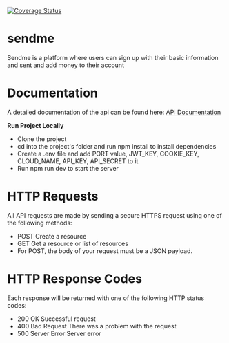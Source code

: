 [![Coverage Status](https://coveralls.io/repos/github/donaldcrane/sendme/badge.svg?branch=main)](https://coveralls.io/github/donaldcrane/sendme?branch=main)

# sendme

Sendme is a platform where users can sign up with their basic information and sent and add money to their account

# Documentation

A detailed documentation of the api can be found here: [API Documentation](https://documenter.getpostman.com/view/11971882/TzsYLo6w)

**Run Project Locally**

- Clone the project
- cd into the project's folder and run npm install to install dependencies
- Create a .env file and add PORT value, JWT_KEY, COOKIE_KEY, CLOUD_NAME, API_KEY, API_SECRET to it
- Run npm run dev to start the server

# HTTP Requests

All API requests are made by sending a secure HTTPS request using one of the following methods:

- POST Create a resource
- GET Get a resource or list of resources
- For POST, the body of your request must be a JSON payload.

# HTTP Response Codes

Each response will be returned with one of the following HTTP status codes:

- 200 OK Successful request
- 400 Bad Request There was a problem with the request
- 500 Server Error Server error
